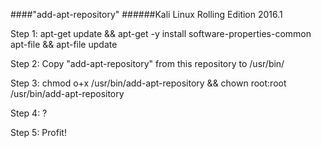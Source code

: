 ####"add-apt-repository"
######Kali Linux Rolling Edition 2016.1

Step 1: apt-get update && apt-get -y install software-properties-common apt-file && apt-file update

Step 2: Copy "add-apt-repository" from this repository to /usr/bin/

Step 3: chmod o+x /usr/bin/add-apt-repository && chown root:root /usr/bin/add-apt-repository

Step 4: ?

Step 5: Profit!
